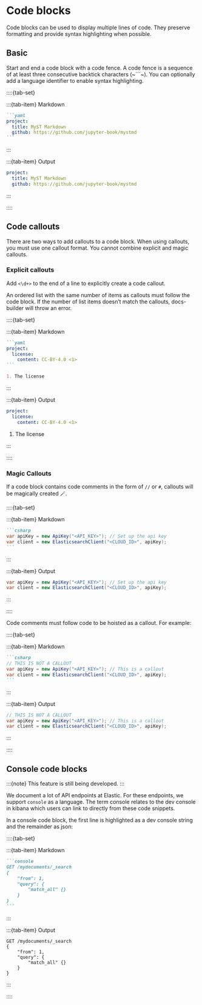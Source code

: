 # Code blocks

Code blocks can be used to display multiple lines of code. They preserve formatting and provide syntax highlighting when possible.

## Basic

Start and end a code block with a code fence. A code fence is a sequence of at least three consecutive backtick characters (~```~). You can optionally add a language identifier to enable syntax highlighting.


::::{tab-set}

:::{tab-item} Markdown

````markdown
```yaml
project:
  title: MyST Markdown
  github: https://github.com/jupyter-book/mystmd
```
````

:::

:::{tab-item} Output

```yaml
project:
  title: MyST Markdown
  github: https://github.com/jupyter-book/mystmd
```

:::

::::

## Code callouts

There are two ways to add callouts to a code block. When using callouts, you must use one callout format. You cannot combine explicit and magic callouts.

### Explicit callouts

Add `<\d+>` to the end of a line to explicitly create a code callout.

An ordered list with the same number of items as callouts must follow the code block. If the number of list items doesn’t match the callouts, docs-builder will throw an error.


::::{tab-set}

:::{tab-item} Markdown

````markdown
```yaml
project:
  license:
    content: CC-BY-4.0 <1>
```

1. The license
````

:::

:::{tab-item} Output

```yaml
project:
  license:
    content: CC-BY-4.0 <1>
```

1. The license

:::


::::


### Magic Callouts

If a code block contains code comments in the form of `//` or `#`, callouts will be magically created 🪄.


::::{tab-set}

:::{tab-item} Markdown

````markdown
```csharp
var apiKey = new ApiKey("<API_KEY>"); // Set up the api key
var client = new ElasticsearchClient("<CLOUD_ID>", apiKey);
```
````

:::

:::{tab-item} Output

```csharp
var apiKey = new ApiKey("<API_KEY>"); // Set up the api key
var client = new ElasticsearchClient("<CLOUD_ID>", apiKey);
```

:::

::::

Code comments must follow code to be hoisted as a callout. For example:

::::{tab-set}

:::{tab-item} Markdown

````markdown
```csharp
// THIS IS NOT A CALLOUT
var apiKey = new ApiKey("<API_KEY>"); // This is a callout
var client = new ElasticsearchClient("<CLOUD_ID>", apiKey);
```
````

:::

:::{tab-item} Output

```csharp
// THIS IS NOT A CALLOUT
var apiKey = new ApiKey("<API_KEY>"); // This is a callout
var client = new ElasticsearchClient("<CLOUD_ID>", apiKey);
```

:::

::::

## Console code blocks

:::{note}
This feature is still being developed.
:::

We document a lot of API endpoints at Elastic. For these endpoints, we support `console` as a language. The term console relates to the dev console in kibana which users can link to directly from these code snippets.

In a console code block, the first line is highlighted as a dev console string and the remainder as json:

::::{tab-set}

:::{tab-item} Markdown

````markdown
```console
GET /mydocuments/_search
{
    "from": 1,
    "query": {
        "match_all" {}
    }
}
```
````

:::

:::{tab-item} Output


```console
GET /mydocuments/_search
{
    "from": 1,
    "query": {
        "match_all" {}
    }
}
```

:::

::::
